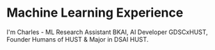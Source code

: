 # Machine Learning Experience
I'm Charles - ML Research Assistant BKAI, AI Developer GDSCxHUST, Founder Humans of HUST & Major in DSAI HUST.
